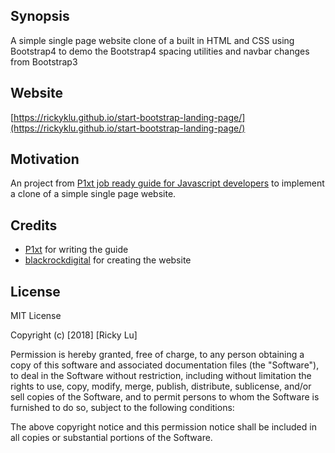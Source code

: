 ## Synopsis

A simple single page website clone of a [
](https://blackrockdigital.github.io/startbootstrap-landing-page/) built in HTML and CSS using Bootstrap4 to demo the Bootstrap4 spacing utilities and navbar changes from Bootstrap3

## Website

[https://rickyklu.github.io/start-bootstrap-landing-page/](https://rickyklu.github.io/start-bootstrap-landing-page/)

## Motivation

An project from [P1xt job ready guide for Javascript developers](https://github.com/P1xt/p1xt-guides/blob/master/job-ready-javascript-edition-3.0.md#tier-2---intro-to-programming) to implement a clone of a simple single page website.

## Credits

 - [P1xt](https://github.com/P1xt) for writing the guide
 - [blackrockdigital](http://blackrockdigital.io/) for creating the website

## License

MIT License

Copyright (c) [2018] [Ricky Lu]

Permission is hereby granted, free of charge, to any person obtaining a copy
of this software and associated documentation files (the "Software"), to deal
in the Software without restriction, including without limitation the rights
to use, copy, modify, merge, publish, distribute, sublicense, and/or sell
copies of the Software, and to permit persons to whom the Software is
furnished to do so, subject to the following conditions:

The above copyright notice and this permission notice shall be included in all
copies or substantial portions of the Software.
